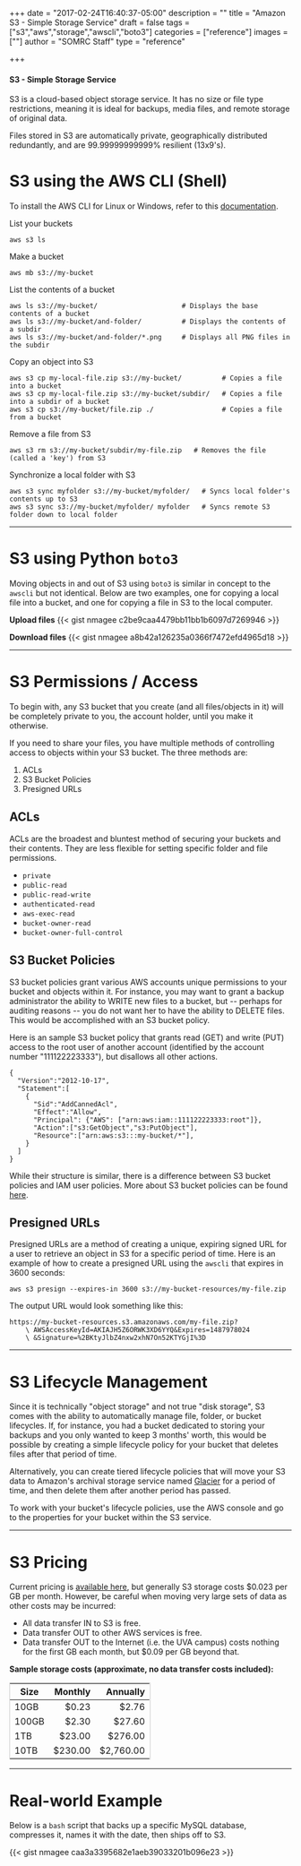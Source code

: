 +++
date = "2017-02-24T16:40:37-05:00"
description = ""
title = "Amazon S3 - Simple Storage Service"
draft = false
tags = ["s3","aws","storage","awscli","boto3"]
categories = ["reference"]
images = [""]
author = "SOMRC Staff"
type = "reference"

+++

<div class="bd-callout bd-callout-warning">
<h4>S3 - Simple Storage Service</h4>
<p>S3 is a cloud-based object storage service. It has no size or file type restrictions, 
meaning it is ideal for backups, media files, and remote storage of original data.</p>

<p>Files stored in S3 are automatically private, geographically distributed redundantly,
and are 99.99999999999% resilient (13x9's).</p>
</div>


# S3 using the AWS CLI (Shell)

To install the AWS CLI for Linux or Windows, refer to this [documentation](https://somrc.virginia.edu/userinfo/reference/aws-cli/).

List your buckets

    aws s3 ls

Make a bucket

    aws mb s3://my-bucket

List the contents of a bucket

    aws ls s3://my-bucket/                     # Displays the base contents of a bucket
    aws ls s3://my-bucket/and-folder/          # Displays the contents of a subdir
    aws ls s3://my-bucket/and-folder/*.png     # Displays all PNG files in the subdir

Copy an object into S3

    aws s3 cp my-local-file.zip s3://my-bucket/          # Copies a file into a bucket
    aws s3 cp my-local-file.zip s3://my-bucket/subdir/   # Copies a file into a subdir of a bucket
    aws s3 cp s3://my-bucket/file.zip ./                 # Copies a file from a bucket

Remove a file from S3

    aws s3 rm s3://my-bucket/subdir/my-file.zip   # Removes the file (called a 'key') from S3

Synchronize a local folder with S3

    aws s3 sync myfolder s3://my-bucket/myfolder/   # Syncs local folder's contents up to S3
    aws s3 sync s3://my-bucket/myfolder/ myfolder   # Syncs remote S3 folder down to local folder

- - -


# S3 using Python `boto3`


Moving objects in and out of S3 using `boto3` is similar in concept to the `awscli` but not identical. Below are two examples, one for copying a local file
into a bucket, and one for copying a file in S3 to the local computer.

<b>Upload files</b>
{{< gist nmagee c2be9caa4479bb11bb1b6097d7269946 >}}

<b>Download files</b>
{{< gist nmagee a8b42a126235a0366f7472efd4965d18 >}}

- - -


# S3 Permissions / Access


To begin with, any S3 bucket that you create (and all files/objects in it) will be completely private to you, the account holder, until you make it otherwise.

If you need to share your files, you have multiple methods of controlling access to objects within your S3 bucket. The three methods are:

1. ACLs
2. S3 Bucket Policies
3. Presigned URLs


## ACLs


ACLs are the broadest and bluntest method of securing your buckets and their contents. They are less flexible for setting specific folder and file permissions.

* `private`
* `public-read`
* `public-read-write`
* `authenticated-read`
* `aws-exec-read`
* `bucket-owner-read`
* `bucket-owner-full-control`


## S3 Bucket Policies


S3 bucket policies grant various AWS accounts unique permissions to your bucket and objects within it. For instance, you may want to
grant a backup administrator the ability to WRITE new files to a bucket, but -- perhaps for auditing reasons -- you do not want her to have the ability
to DELETE files. This would be accomplished with an S3 bucket policy.

Here is an sample S3 bucket policy that grants read (GET) and write (PUT) access to the root user of another account (identified by the account number "111122223333"), 
but disallows all other actions.

    {
      "Version":"2012-10-17",
      "Statement":[
        {
          "Sid":"AddCannedAcl",
          "Effect":"Allow",
          "Principal": {"AWS": ["arn:aws:iam::111122223333:root"]},
          "Action":["s3:GetObject","s3:PutObject"],
          "Resource":["arn:aws:s3:::my-bucket/*"],
        }
      ]
    }

While their structure is similar, there is a difference between S3 bucket policies and IAM user policies. More about S3 bucket policies can be found [here](http://docs.aws.amazon.com/AmazonS3/latest/dev/using-iam-policies.html).


## Presigned URLs


Presigned URLs are a method of creating a unique, expiring signed URL for a user to retrieve an object in S3 for a specific period of time. Here is an example of
how to create a presigned URL using the `awscli` that expires in 3600 seconds:

    aws s3 presign --expires-in 3600 s3://my-bucket-resources/my-file.zip

The output URL would look something like this:

    https://my-bucket-resources.s3.amazonaws.com/my-file.zip?
        \ AWSAccessKeyId=AKIAJH5Z6ORWK3XD6YYQ&Expires=1487978024
        \ &Signature=%2BKtyJlbZ4nxw2xhN7On52KTYGjI%3D


- - -


# S3 Lifecycle Management


Since it is technically "object storage" and not true "disk storage", S3 comes with the ability to automatically manage file, folder, or bucket lifecycles.
If, for instance, you had a bucket dedicated to storing your backups and you only wanted to keep 3 months' worth, this would be possible by creating a simple
lifecycle policy for your bucket that deletes files after that period of time.

Alternatively, you can create tiered lifecycle policies that will move your S3 data to Amazon's archival storage service named [Glacier](https://aws.amazon.com/glacier/) for a period of time, and then delete them after another period has passed.

To work with your bucket's lifecycle policies, use the AWS console and go to the properties for your bucket within the S3 service.


- - -


# S3 Pricing


Current pricing is [available here](https://aws.amazon.com/s3/pricing/), but generally S3 storage costs $0.023 per GB per month. However, be careful when 
moving very large sets of data as other costs may be incurred:

* All data transfer IN to S3 is free.
* Data transfer OUT to other AWS services is free.
* Data transfer OUT to the Internet (i.e. the UVA campus) costs nothing for the first GB each month, but $0.09 per GB beyond that.

<b>Sample storage costs (approximate, no data transfer costs included):</b>

<table class="table table-striped" style="width:50%;border:solid 1px #ccc;">
  <thead>
    <tr>
      <th>Size</th>
      <th style="text-align:right;">Monthly</th>
      <th style="text-align:right;">Annually</th>
    </tr>
  </thead>
  <tbody>
    <tr>
      <td>10GB</td>
      <td align=right>$0.23</td>
      <td align=right>$2.76</td>
    </tr>
    <tr>
      <td>100GB</td>
      <td align=right>$2.30</td>
      <td align=right>$27.60</td>
    </tr>
    <tr>
      <td>1TB</td>
      <td align=right>$23.00</td>
      <td align=right>$276.00</td>
    </tr>
    <tr>
      <td>10TB</td>
      <td align=right>$230.00</td>
      <td align=right>$2,760.00</td>
    </tr>
  </tbody>
</table>


- - -


# Real-world Example


Below is a `bash` script that backs up a specific MySQL database, compresses it, names it with the date, then ships off to S3.

{{< gist nmagee caa3a3395682e1aeb39033201b096e23 >}}
